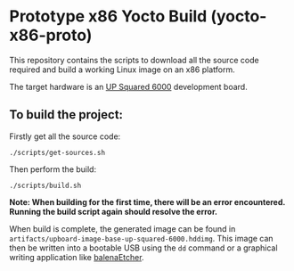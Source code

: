 Prototype x86 Yocto Build (yocto-x86-proto)
======================================
This repository contains the scripts to download all the source code required and build a working Linux image on an x86 platform.

The target hardware is an [UP Squared 6000](https://up-board.org/up-squared-6000/) development board.

To build the project:
--------------------------------------
Firstly get all the source code:

```
./scripts/get-sources.sh
```

Then perform the build:

```
./scripts/build.sh
```

**Note: When building for the first time, there will be an error encountered. Running the build script again should resolve the error.**

When build is complete, the generated image can be found in `artifacts/upboard-image-base-up-squared-6000.hddimg`. This image can then be written into a bootable USB using the `dd` command or a graphical writing application like [balenaEtcher](https://etcher.balena.io/).